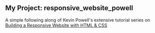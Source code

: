 ## My Project: responsive_website_powell

A simple following along of Kevin Powell's extensive tutorial series on [Building a Responsive Website with HTML & CSS](https://www.youtube.com/watch?v=h3bTwCqX4ns&list=PL4-IK0AVhVjNDRHoXGort7sDWcna8cGPA&index=1)

